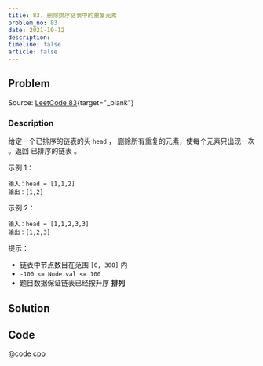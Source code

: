 ```yaml
---
title: 83. 删除排序链表中的重复元素
problem_no: 83
date: 2021-10-12
description: 
timeline: false
article: false
---
```


<!-- Description. -->

<!-- more -->

## Problem

Source: [LeetCode 83](https://leetcode-cn.com/problems/remove-duplicates-from-sorted-list/){target="_blank"}

### Description

给定一个已排序的链表的头 `head` ， 删除所有重复的元素，使每个元素只出现一次 。返回 已排序的链表 。

示例 1：

```text
输入：head = [1,1,2]
输出：[1,2]
```

示例 2：

```text
输入：head = [1,1,2,3,3]
输出：[1,2,3]
```

提示：

- 链表中节点数目在范围 `[0, 300]` 内
- `-100 <= Node.val <= 100`
- 题目数据保证链表已经按升序 **排列**

## Solution

## Code

@[code cpp](../../_codes/algorithm/code/leet-code/83-main.cpp)